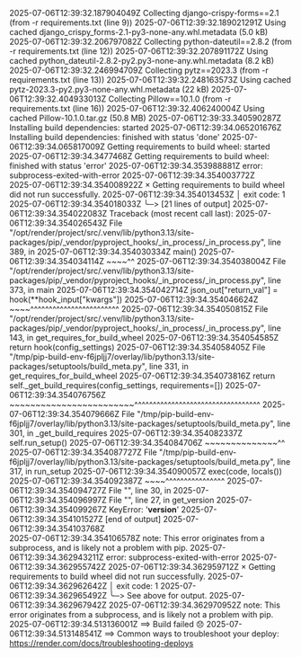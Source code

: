 2025-07-06T12:39:32.187904049Z Collecting django-crispy-forms==2.1 (from -r requirements.txt (line 9))
2025-07-06T12:39:32.189021291Z   Using cached django_crispy_forms-2.1-py3-none-any.whl.metadata (5.0 kB)
2025-07-06T12:39:32.206797082Z Collecting python-dateutil==2.8.2 (from -r requirements.txt (line 12))
2025-07-06T12:39:32.207891172Z   Using cached python_dateutil-2.8.2-py2.py3-none-any.whl.metadata (8.2 kB)
2025-07-06T12:39:32.246994709Z Collecting pytz==2023.3 (from -r requirements.txt (line 13))
2025-07-06T12:39:32.248163573Z   Using cached pytz-2023.3-py2.py3-none-any.whl.metadata (22 kB)
2025-07-06T12:39:32.404933013Z Collecting Pillow==10.1.0 (from -r requirements.txt (line 16))
2025-07-06T12:39:32.406240004Z   Using cached Pillow-10.1.0.tar.gz (50.8 MB)
2025-07-06T12:39:33.340590287Z   Installing build dependencies: started
2025-07-06T12:39:34.065201676Z   Installing build dependencies: finished with status 'done'
2025-07-06T12:39:34.065817009Z   Getting requirements to build wheel: started
2025-07-06T12:39:34.3477468Z   Getting requirements to build wheel: finished with status 'error'
2025-07-06T12:39:34.353988881Z   error: subprocess-exited-with-error
2025-07-06T12:39:34.354003772Z   
2025-07-06T12:39:34.354008922Z   × Getting requirements to build wheel did not run successfully.
2025-07-06T12:39:34.354013453Z   │ exit code: 1
2025-07-06T12:39:34.354018033Z   ╰─> [21 lines of output]
2025-07-06T12:39:34.354022083Z       Traceback (most recent call last):
2025-07-06T12:39:34.354026543Z         File "/opt/render/project/src/.venv/lib/python3.13/site-packages/pip/_vendor/pyproject_hooks/_in_process/_in_process.py", line 389, in <module>
2025-07-06T12:39:34.354030334Z           main()
2025-07-06T12:39:34.354034114Z           ~~~~^^
2025-07-06T12:39:34.354038004Z         File "/opt/render/project/src/.venv/lib/python3.13/site-packages/pip/_vendor/pyproject_hooks/_in_process/_in_process.py", line 373, in main
2025-07-06T12:39:34.354042714Z           json_out["return_val"] = hook(**hook_input["kwargs"])
2025-07-06T12:39:34.354046624Z                                    ~~~~^^^^^^^^^^^^^^^^^^^^^^^^
2025-07-06T12:39:34.354050815Z         File "/opt/render/project/src/.venv/lib/python3.13/site-packages/pip/_vendor/pyproject_hooks/_in_process/_in_process.py", line 143, in get_requires_for_build_wheel
2025-07-06T12:39:34.354054585Z           return hook(config_settings)
2025-07-06T12:39:34.354058405Z         File "/tmp/pip-build-env-f6jpljj7/overlay/lib/python3.13/site-packages/setuptools/build_meta.py", line 331, in get_requires_for_build_wheel
2025-07-06T12:39:34.354073816Z           return self._get_build_requires(config_settings, requirements=[])
2025-07-06T12:39:34.354076756Z                  ~~~~~~~~~~~~~~~~~~~~~~~~^^^^^^^^^^^^^^^^^^^^^^^^^^^^^^^^^^
2025-07-06T12:39:34.354079666Z         File "/tmp/pip-build-env-f6jpljj7/overlay/lib/python3.13/site-packages/setuptools/build_meta.py", line 301, in _get_build_requires
2025-07-06T12:39:34.354082337Z           self.run_setup()
2025-07-06T12:39:34.354084706Z           ~~~~~~~~~~~~~~^^
2025-07-06T12:39:34.354087727Z         File "/tmp/pip-build-env-f6jpljj7/overlay/lib/python3.13/site-packages/setuptools/build_meta.py", line 317, in run_setup
2025-07-06T12:39:34.354090057Z           exec(code, locals())
2025-07-06T12:39:34.354092387Z           ~~~~^^^^^^^^^^^^^^^^
2025-07-06T12:39:34.354094727Z         File "<string>", line 30, in <module>
2025-07-06T12:39:34.354096997Z         File "<string>", line 27, in get_version
2025-07-06T12:39:34.354099267Z       KeyError: '__version__'
2025-07-06T12:39:34.354101527Z       [end of output]
2025-07-06T12:39:34.354103768Z   
2025-07-06T12:39:34.354106578Z   note: This error originates from a subprocess, and is likely not a problem with pip.
2025-07-06T12:39:34.362943211Z error: subprocess-exited-with-error
2025-07-06T12:39:34.362955742Z 
2025-07-06T12:39:34.362959712Z × Getting requirements to build wheel did not run successfully.
2025-07-06T12:39:34.362962642Z │ exit code: 1
2025-07-06T12:39:34.362965492Z ╰─> See above for output.
2025-07-06T12:39:34.362967942Z 
2025-07-06T12:39:34.362970952Z note: This error originates from a subprocess, and is likely not a problem with pip.
2025-07-06T12:39:34.513136001Z ==> Build failed 😞
2025-07-06T12:39:34.513148541Z ==> Common ways to troubleshoot your deploy: https://render.com/docs/troubleshooting-deploys
